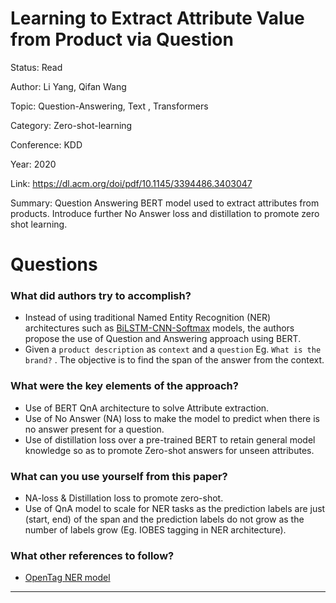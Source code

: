 # Learning to Extract Attribute Value from Product via Question
Status: Read

Author: Li Yang, Qifan Wang

Topic: Question-Answering, Text , Transformers

Category: Zero-shot-learning

Conference: KDD

Year: 2020

Link: https://dl.acm.org/doi/pdf/10.1145/3394486.3403047

Summary: Question Answering BERT model used to extract attributes from products. Introduce further No Answer loss and distillation to promote zero shot learning.

# Questions

### What did authors try to accomplish?

- Instead of using traditional Named Entity Recognition (NER) architectures such as [BiLSTM-CNN-Softmax](https://arxiv.org/abs/1806.01264) models, the authors propose the use of Question and Answering approach using BERT.
- Given a `product description` as `context` and a `question` Eg. `What is the brand?` . The objective is to find the span of the answer from the context.

### What were the key elements of the approach?

- Use of BERT QnA architecture to solve Attribute extraction.
- Use of No Answer (NA) loss to make the model to predict when there is no answer present for a question.
- Use of distillation loss over a pre-trained BERT to retain general model knowledge so as to promote Zero-shot answers for unseen attributes.

### What can you use yourself from this paper?

- NA-loss & Distillation loss to promote zero-shot.
- Use of QnA model to scale for NER tasks as the prediction labels are just (start, end) of the span and the prediction labels do not grow as the number of labels grow (Eg. IOBES tagging in NER architecture).

### What other references to follow?

- [OpenTag NER model](https://arxiv.org/abs/1806.01264)

---